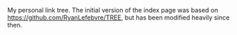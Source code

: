 My personal link tree. The initial version of the index page was based on https://github.com/RyanLefebvre/TREE, but has been modified heavily since then.
